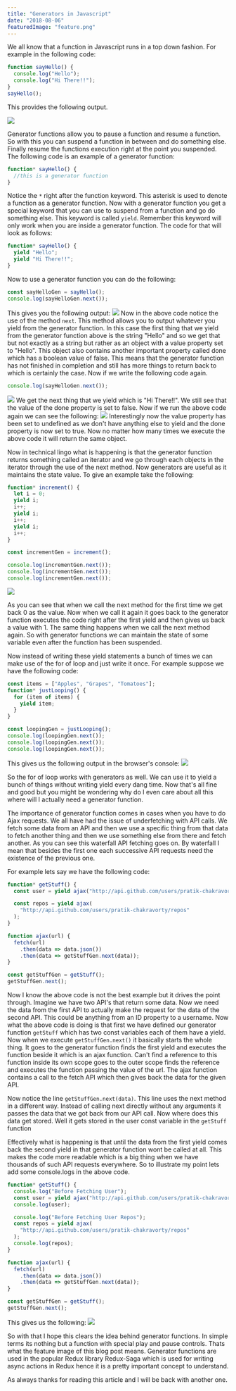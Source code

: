 ```yaml
---
title: "Generators in Javascript"
date: "2018-08-06"
featuredImage: "feature.png"
---
```


We all know that a function in Javascript runs in a top down fashion. For example in the following code:

```javascript
function sayHello() {
  console.log("Hello");
  console.log("Hi There!!");
}
sayHello();
```

This provides the following output.

![](blog-01.PNG)

Generator functions allow you to pause a function and resume a function. So with this you can suspend a function in between and do something else. Finally resume the functions execution right at the point you suspended. The following code is an example of a generator function:

```javascript
function* sayHello() {
  //this is a generator function
}
```

Notice the `*` right after the function keyword. This asterisk is used to denote a function as a generator function. Now with a generator function you get a special keyword that you can use to suspend from a function and go do something else. This keyword is called `yield`. Remember this keyword will only work when you are inside a generator function. The code for that will look as follows:

```javascript
function* sayHello() {
  yield "Hello";
  yield "Hi There!!";
}
```

Now to use a generator function you can do the following:

```javascript
const sayHelloGen = sayHello();
console.log(sayHelloGen.next());
```

This gives you the following output:
![](blog-02.PNG)
Now in the above code notice the use of the method `next`. This method allows you to output whatever you yield from the generator function. In this case the first thing that we yield from the generator function above is the string "Hello" and so we get that but not exactly as a string but rather as an object with a value property set to "Hello". This object also contains another important property called done which has a boolean value of false. This means that the generator function has not finished in completion and still has more things to return back to which is certainly the case. Now if we write the following code again.

```javascript
console.log(sayHelloGen.next());
```

![](blog-03.PNG)
We get the next thing that we yield which is "Hi There!!". We still see that the value of the done property is set to false. Now if we run the above code again we can see the following:
![](blog-04.PNG)
Interestingly now the value property has been set to undefined as we don't have anything else to yield and the done property is now set to true. Now no matter how many times we execute the above code it will return the same object.

Now in technical lingo what is happening is that the generator function returns something called an iterator and we go through each objects in the iterator through the use of the next method. Now generators are useful as it maintains the state value. To give an example take the following:

```javascript
function* increment() {
  let i = 0;
  yield i;
  i++;
  yield i;
  i++;
  yield i;
  i++;
}

const incrementGen = increment();

console.log(incrementGen.next());
console.log(incrementGen.next());
console.log(incrementGen.next());
```

![](blog-05.PNG)

As you can see that when we call the next method for the first time we get back 0 as the value. Now when we call it again it goes back to the generator function executes the code right after the first yield and then gives us back a value with 1. The same thing happens when we call the next method again. So with generator functions we can maintain the state of some variable even after the function has been suspended.

Now instead of writing these yield statements a bunch of times we can make use of the for of loop and just write it once. For example suppose we have the following code:

```javascript
const items = ["Apples", "Grapes", "Tomatoes"];
function* justLooping() {
  for (item of items) {
    yield item;
  }
}

const loopingGen = justLooping();
console.log(loopingGen.next());
console.log(loopingGen.next());
console.log(loopingGen.next());
```

This gives us the following output in the browser's console:
![](blog-06.PNG)

So the for of loop works with generators as well. We can use it to yield a bunch of things without writing yield every dang time. Now that's all fine and good but you might be wondering why do I even care about all this where will I actually need a generator function.

The importance of generator function comes in cases when you have to do Ajax requests. We all have had the issue of underfetching with API calls. We fetch some data from an API and then we use a specific thing from that data to fetch another thing and then we use something else from there and fetch another. As you can see this waterfall API fetching goes on. By waterfall I mean that besides the first one each successive API requests need the existence of the previous one.

For example lets say we have the following code:

```javascript
function* getStuff() {
  const user = yield ajax("http://api.github.com/users/pratik-chakravorty");

  const repos = yield ajax(
    "http://api.github.com/users/pratik-chakravorty/repos"
  );
}

function ajax(url) {
  fetch(url)
    .then(data => data.json())
    .then(data => getStuffGen.next(data));
}

const getStuffGen = getStuff();
getStuffGen.next();
```

Now I know the above code is not the best example but it drives the point through. Imagine we have two API's that return some data. Now we need the data from the first API to actually make the request for the data of the second API. This could be anything from an ID property to a username.
Now what the above code is doing is that first we have defined our generator function `getStuff` which has two const variables each of them have a yield. Now when we execute `getStuffGen.next()` it basically starts the whole thing. It goes to the generator function finds the first yield and executes the function beside it which is an ajax function. Can't find a reference to this function inside its own scope goes to the outer scope finds the reference and executes the function passing the value of the url. The ajax function contains a call to the fetch API which then gives back the data for the given API.

Now notice the line `getStuffGen.next(data)`. This line uses the next method in a different way. Instead of calling next directly without any arguments it passes the data that we got back from our API call. Now where does this data get stored. Well it gets stored in the user const variable in the `getStuff` function

Effectively what is happening is that until the data from the first yield comes back the second yield in that generator function wont be called at all. This makes the code more readable which is a big thing when we have thousands of such API requests everywhere. So to illustrate my point lets add some console.logs in the above code.

```javascript
function* getStuff() {
  console.log("Before Fetching User");
  const user = yield ajax("http://api.github.com/users/pratik-chakravorty");
  console.log(user);

  console.log("Before Fetching User Repos");
  const repos = yield ajax(
    "http://api.github.com/users/pratik-chakravorty/repos"
  );
  console.log(repos);
}

function ajax(url) {
  fetch(url)
    .then(data => data.json())
    .then(data => getStuffGen.next(data));
}

const getStuffGen = getStuff();
getStuffGen.next();
```

This gives us the following:
![](blog-07.PNG)

So with that I hope this clears the idea behind generator functions. In simple terms its nothing but a function with special play and pause controls. Thats what the feature image of this blog post means. Generator functions are used in the popular Redux library Redux-Saga which is used for writing async actions in Redux hence it is a pretty important concept to understand.

As always thanks for reading this article and I will be back with another one.
